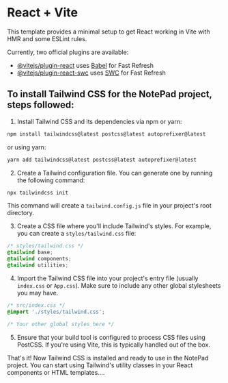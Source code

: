 # React + Vite

This template provides a minimal setup to get React working in Vite with HMR and some ESLint rules.

Currently, two official plugins are available:

- [@vitejs/plugin-react](https://github.com/vitejs/vite-plugin-react/blob/main/packages/plugin-react/README.md) uses [Babel](https://babeljs.io/) for Fast Refresh
- [@vitejs/plugin-react-swc](https://github.com/vitejs/vite-plugin-react-swc) uses [SWC](https://swc.rs/) for Fast Refresh


## To install Tailwind CSS for the NotePad project, steps followed:

1. Install Tailwind CSS and its dependencies via npm or yarn:

```bash
npm install tailwindcss@latest postcss@latest autoprefixer@latest
```

or using yarn:

```bash
yarn add tailwindcss@latest postcss@latest autoprefixer@latest
```

2. Create a Tailwind configuration file. You can generate one by running the following command:

```bash
npx tailwindcss init
```

This command will create a `tailwind.config.js` file in your project's root directory.

3. Create a CSS file where you'll include Tailwind's styles. For example, you can create a `styles/tailwind.css` file:

```css
/* styles/tailwind.css */
@tailwind base;
@tailwind components;
@tailwind utilities;
```

4. Import the Tailwind CSS file into your project's entry file (usually `index.css` or `App.css`). Make sure to include any other global stylesheets you may have.

```css
/* src/index.css */
@import './styles/tailwind.css';

/* Your other global styles here */
```

5. Ensure that your build tool is configured to process CSS files using PostCSS. If you're using Vite, this is typically handled out of the box.

That's it! Now Tailwind CSS is installed and ready to use in the NotePad project. You can start using Tailwind's utility classes in your React components or HTML templates....
